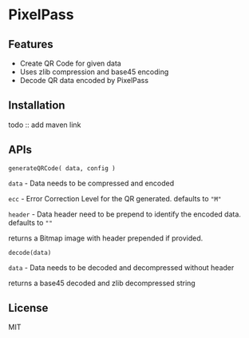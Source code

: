 # PixelPass

## Features

- Create QR Code for given data
- Uses zlib compression and base45 encoding
- Decode QR data encoded by PixelPass

## Installation

todo :: add maven link

## APIs

`generateQRCode( data, config )`


`data` - Data needs to be compressed and encoded

`ecc` - Error Correction Level for the QR generated. defaults to `"M"`

`header` - Data header need to be prepend to identify the encoded data. defaults to `""`

returns a Bitmap image with header prepended if provided.

`decode(data)`

`data` - Data needs to be decoded and decompressed without header

returns a base45 decoded and zlib decompressed string

## License
MIT